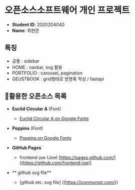 # 오픈소스소프트웨어 개인 프로젝트

- **Student ID**: 2020204040
- **Name**: 최현준
 
## 특징
- 공통 : sidebar
- HOME : navbar, svg 활용
- PORTFOLIO : carousel, pagination
- GEUSTBOOK : grid형태로 방명록 작성 / fastapi


## 활용한 오픈소스 목록
- **Euclid Circular A** (Font)
  - [Euclid Circular A on Google Fonts](https://fonts.google.com/specimen/Euclid+Circular+A)

- **Poppins** (Font)
  - [Poppins on Google Fonts](https://fonts.google.com/specimen/Poppins)

- **GitHub Pages** 
  - frontend-joe (Joe) [https://pages.github.com/]((https://github.com/frontend-joe))

- ** github svg file**
  - [github etc. svg file] ((https://iconmonstr.com/)) 
